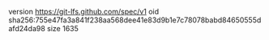 version https://git-lfs.github.com/spec/v1
oid sha256:755e47fa3a841f238aa568dee41e83d9b1e7c78078babd84650555dafd24da98
size 1635
